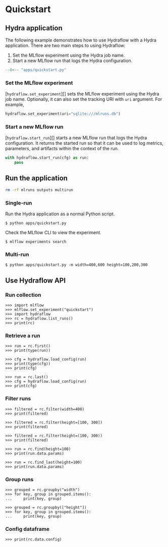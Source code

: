 # Quickstart

## Hydra application

The following example demonstrates how to use Hydraflow with a Hydra application.
There are two main steps to using Hydraflow:

1. Set the MLflow experiment using the Hydra job name.
2. Start a new MLflow run that logs the Hydra configuration.

```python title="apps/quickstart.py" linenums="1" hl_lines="24 26"
--8<-- "apps/quickstart.py"
```

### Set the MLflow experiment

[`hydraflow.set_experiment`][] sets the MLflow experiment using the Hydra job name.
Optionally, it can also set the tracking URI with `uri` argument.
For example,

```python
hydraflow.set_experiment(uri="sqlite:///mlruns.db")
```

### Start a new MLflow run

[`hydraflow.start_run`][] starts a new MLflow run that logs the Hydra configuration.
It returns the started run so that it can be used to log metrics, parameters, and artifacts
within the context of the run.

```python
with hydraflow.start_run(cfg) as run:
    pass
```

## Run the application

```bash exec="on"
rm -rf mlruns outputs multirun
```

### Single-run

Run the Hydra application as a normal Python script.

```console exec="1" source="console"
$ python apps/quickstart.py
```

Check the MLflow CLI to view the experiment.

```console exec="1" source="console"
$ mlflow experiments search
```

### Multi-run

```console exec="1" source="console"
$ python apps/quickstart.py -m width=400,600 height=100,200,300
```

## Use Hydraflow API

### Run collection

```pycon exec="1" source="console" session="quickstart"
>>> import mlflow
>>> mlflow.set_experiment("quickstart")
>>> import hydraflow
>>> rc = hydraflow.list_runs()
>>> print(rc)
```

### Retrieve a run

```pycon exec="1" source="console" session="quickstart"
>>> run = rc.first()
>>> print(type(run))
```

```pycon exec="1" source="console" session="quickstart"
>>> cfg = hydraflow.load_config(run)
>>> print(type(cfg))
>>> print(cfg)
```

```pycon exec="1" source="console" session="quickstart"
>>> run = rc.last()
>>> cfg = hydraflow.load_config(run)
>>> print(cfg)
```

### Filter runs

```pycon exec="1" source="console" session="quickstart"
>>> filtered = rc.filter(width=400)
>>> print(filtered)
```

```pycon exec="1" source="console" session="quickstart"
>>> filtered = rc.filter(height=[100, 300])
>>> print(filtered)
```

```pycon exec="1" source="console" session="quickstart"
>>> filtered = rc.filter(height=(100, 300))
>>> print(filtered)
```

```pycon exec="1" source="console" session="quickstart"
>>> run = rc.find(height=100)
>>> print(run.data.params)
```

```pycon exec="1" source="console" session="quickstart"
>>> run = rc.find_last(height=100)
>>> print(run.data.params)
```

### Group runs

```pycon exec="1" source="console" session="quickstart"
>>> grouped = rc.groupby("width")
>>> for key, group in grouped.items():
...     print(key, group)
```

```pycon exec="1" source="console" session="quickstart"
>>> grouped = rc.groupby(["height"])
>>> for key, group in grouped.items():
...     print(key, group)
```

### Config dataframe

```pycon exec="1" source="console" session="quickstart"
>>> print(rc.data.config)
```
